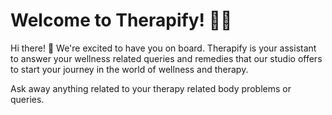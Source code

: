 # Welcome to Therapify! 🚀🤖

Hi there! 👋 We're excited to have you on board. Therapify is your assistant to answer your wellness related queries and remedies that our studio offers to start your journey in the world of wellness and therapy. 

Ask away anything related to your therapy related body problems or queries.

